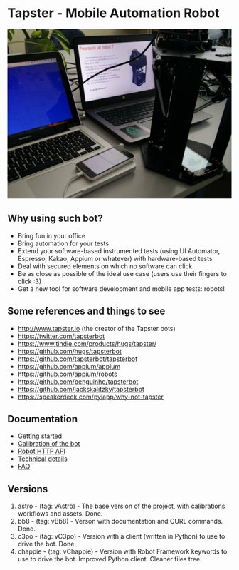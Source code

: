 # Tapster - Mobile Automation Robot

![A Taspter2 bot](desktop.jpeg)

## Why using such bot?
- Bring fun in your office
- Bring automation for your tests
- Extend your software-based instrumented tests (using UI Automator, Espresso, Kakao, Appium or whatever) with hardware-based tests
- Deal with secured elements on which no software can click
- Be as close as possible of the ideal use case (users use their fingers to click :3)
- Get a new tool for software development and mobile app tests: robots!

## Some references and things to see
- http://www.tapster.io (the creator of the Tapster bots)
- https://twitter.com/tapsterbot
- https://www.tindie.com/products/hugs/tapster/
- https://github.com/hugs/tapsterbot
- https://github.com/tapsterbot/tapsterbot
- https://github.com/appium/appium
- https://github.com/appium/robots
- https://github.com/penguinho/tapsterbot
- https://github.com/jackskalitzky/tapsterbot
- https://speakerdeck.com/pylapp/why-not-tapster

## Documentation
- [Getting started](https://github.com/pylapp/tapsterbot/blob/bb8/doc/getting-started.md)
- [Calibration of the bot](https://github.com/pylapp/tapsterbot/blob/bb8/doc/calibration-workflow.md)
- [Robot HTTP API](https://github.com/pylapp/tapsterbot/blob/bb8/doc/robot-api.md)
- [Technical details](https://github.com/pylapp/tapsterbot/blob/bb8/doc/technical-details.md)
- [FAQ](https://github.com/pylapp/tapsterbot/blob/bb8/doc/FAQ.md)

## Versions
1. astro - (tag: vAstro) - The base version of the project, with calibrations workflows and assets. Done.
2. bb8 - (tag: vBb8) - Verson with documentation and CURL commands. Done.
3. c3po - (tag: vC3po) - Version with a client (written in Python) to use to drive the bot. Done.
4. chappie - (tag: vChappie) - Version with Robot Framework keywords to use to drive the bot. Improved Python client. Cleaner files tree.
